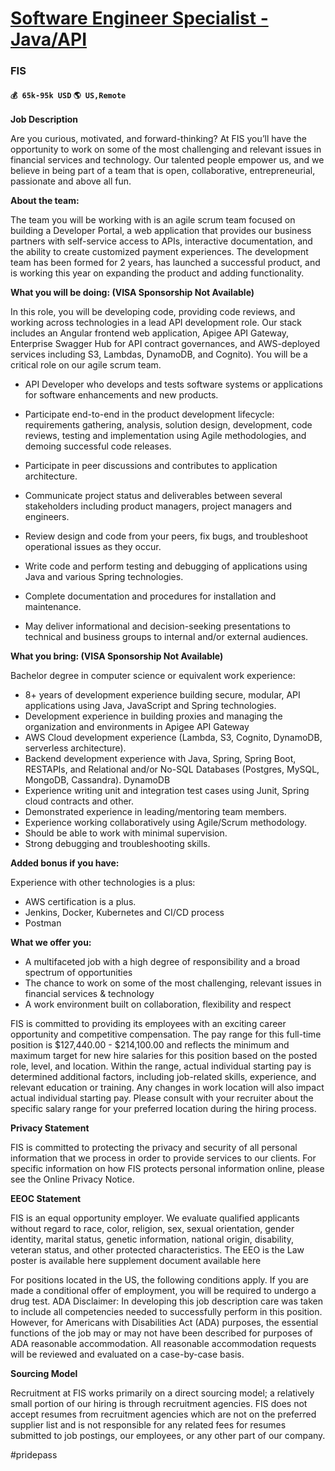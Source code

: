 # [Software Engineer Specialist - Java/API](https://www.remotewlb.com/apply/software-engineer-specialist-java-api)  
### FIS  
#### `💰 65k-95k USD` `🌎 US,Remote`  

**Job Description**

Are you curious, motivated, and forward-thinking? At FIS you’ll have the opportunity to work on some of the most challenging and relevant issues in financial services and technology. Our talented people empower us, and we believe in being part of a team that is open, collaborative, entrepreneurial, passionate and above all fun.

 **About the team:**

The team you will be working with is an agile scrum team focused on building a Developer Portal, a web application that provides our business partners with self-service access to APIs, interactive documentation, and the ability to create customized payment experiences. The development team has been formed for 2 years, has launched a successful product, and is working this year on expanding the product and adding functionality.

**What you will be doing: (VISA Sponsorship Not Available)**

In this role, you will be developing code, providing code reviews, and working across technologies in a lead API development role. Our stack includes an Angular frontend web application, Apigee API Gateway, Enterprise Swagger Hub for API contract governances, and AWS-deployed services including S3, Lambdas, DynamoDB, and Cognito). You will be a critical role on our agile scrum team.

  * API Developer who develops and tests software systems or applications for software enhancements and new products.
  * Participate end-to-end in the product development lifecycle: requirements gathering, analysis, solution design, development, code reviews, testing and implementation using Agile methodologies, and demoing successful code releases.

  * Participate in peer discussions and contributes to application architecture.
  * Communicate project status and deliverables between several stakeholders including product managers, project managers and engineers.
  * Review design and code from your peers, fix bugs, and troubleshoot operational issues as they occur.

  * Write code and perform testing and debugging of applications using Java and various Spring technologies.
  * Complete documentation and procedures for installation and maintenance.
  * May deliver informational and decision-seeking presentations to technical and business groups to internal and/or external audiences.

 **What you bring: (VISA Sponsorship Not Available)**

Bachelor degree in computer science or equivalent work experience:

  * 8+ years of development experience building secure, modular, API applications using Java, JavaScript and Spring technologies.
  * Development experience in building proxies and managing the organization and environments in Apigee API Gateway
  * AWS Cloud development experience (Lambda, S3, Cognito, DynamoDB, serverless architecture).
  * Backend development experience with Java, Spring, Spring Boot, RESTAPIs, and Relational and/or No-SQL Databases (Postgres, MySQL, MongoDB, Cassandra). DynamoDB
  * Experience writing unit and integration test cases using Junit, Spring cloud contracts and other.
  * Demonstrated experience in leading/mentoring team members.
  * Experience working collaboratively using Agile/Scrum methodology.
  * Should be able to work with minimal supervision.
  * Strong debugging and troubleshooting skills.

 **Added bonus if you have:**

Experience with other technologies is a plus:

  * AWS certification is a plus.
  * Jenkins, Docker, Kubernetes and CI/CD process
  * Postman

 **What we offer you:**

  * A multifaceted job with a high degree of responsibility and a broad spectrum of opportunities
  * The chance to work on some of the most challenging, relevant issues in financial services & technology
  * A work environment built on collaboration, flexibility and respect

  

FIS is committed to providing its employees with an exciting career opportunity and competitive compensation. The pay range for this full-time position is $127,440.00 - $214,100.00 and reflects the minimum and maximum target for new hire salaries for this position based on the posted role, level, and location. Within the range, actual individual starting pay is determined additional factors, including job-related skills, experience, and relevant education or training. Any changes in work location will also impact actual individual starting pay. Please consult with your recruiter about the specific salary range for your preferred location during the hiring process.

 **Privacy Statement**

FIS is committed to protecting the privacy and security of all personal information that we process in order to provide services to our clients. For specific information on how FIS protects personal information online, please see the Online Privacy Notice.

 **EEOC Statement**

FIS is an equal opportunity employer. We evaluate qualified applicants without regard to race, color, religion, sex, sexual orientation, gender identity, marital status, genetic information, national origin, disability, veteran status, and other protected characteristics. The EEO is the Law poster is available here supplement document available here

  
For positions located in the US, the following conditions apply. If you are made a conditional offer of employment, you will be required to undergo a drug test. ADA Disclaimer: In developing this job description care was taken to include all competencies needed to successfully perform in this position. However, for Americans with Disabilities Act (ADA) purposes, the essential functions of the job may or may not have been described for purposes of ADA reasonable accommodation. All reasonable accommodation requests will be reviewed and evaluated on a case-by-case basis.

 **Sourcing Model**

Recruitment at FIS works primarily on a direct sourcing model; a relatively small portion of our hiring is through recruitment agencies. FIS does not accept resumes from recruitment agencies which are not on the preferred supplier list and is not responsible for any related fees for resumes submitted to job postings, our employees, or any other part of our company.

#pridepass

